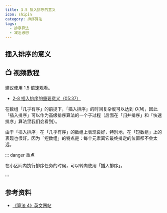 ```yaml
---
title: 3.5 插入排序的意义
icon: shipin
category: 排序算法
tags:
  - 排序算法  
  - 减治思想
---
```




## 插入排序的意义 <Badge text="视频" type="warning"/> <Badge text="重要" type=""/>

## :tv: **视频教程**

建议使用 1.5 倍速观看。

* [2-8 插入排序的重要意义（05:37）](https://www.bilibili.com/video/BV1y44y1q7MJ?p=8)


在数组「几乎有序」的前提下，「插入排序」的时间复杂度可以达到 $O(N)$，因此「插入排序」可以作为高级排序算法的一个子过程（后面在「归并排序」和「快速排序」算法里我们会看到）。


由于「插入排序」在「几乎有序」的数组上表现良好，特别地，在「短数组」上的表现也很好。因为「短数组」的特点是：每个元素离它最终排定的位置都不会太远。

::: danger 重点

在小区间内执行排序任务的时候，可以转向使用「插入排序」。

:::

## 参考资料

+ [《算法 4》英文网站](https://algs4.cs.princeton.edu/21elementary/)

<Utterances />
